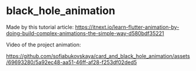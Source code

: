 # black_hole_animation
Made by this tutorial article: https://itnext.io/learn-flutter-animation-by-doing-build-complex-animations-the-simple-way-d580bdf35221

Video of the project animation: 




https://github.com/sofiabukovskaya/card_and_black_hole_animation/assets/69693280/5a92ec48-aa51-46ff-af28-f253df02ded5

